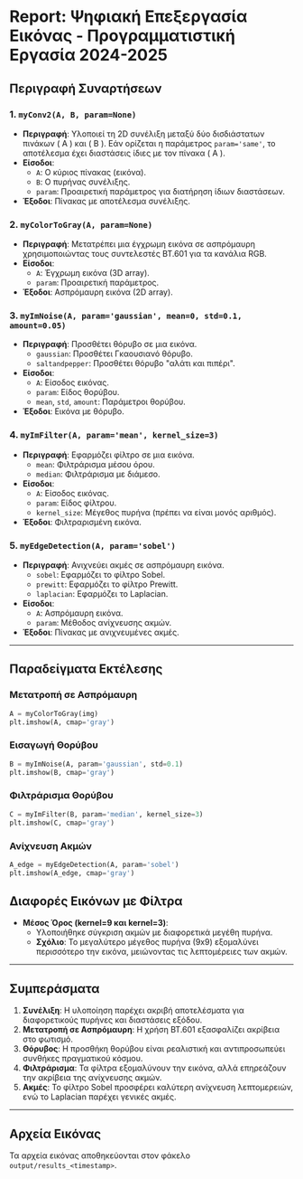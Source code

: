# Report: Ψηφιακή Επεξεργασία Εικόνας - Προγραμματιστική Εργασία 2024-2025

## Περιγραφή Συναρτήσεων

### 1. `myConv2(A, B, param=None)`
- **Περιγραφή**: Υλοποιεί τη 2D συνέλιξη μεταξύ δύο δισδιάστατων πινάκων \( A \) και \( B \). Εάν ορίζεται η παράμετρος `param='same'`, το αποτέλεσμα έχει διαστάσεις ίδιες με τον πίνακα \( A \).
- **Είσοδοι**:
  - `A`: Ο κύριος πίνακας (εικόνα).
  - `B`: Ο πυρήνας συνέλιξης.
  - `param`: Προαιρετική παράμετρος για διατήρηση ίδιων διαστάσεων.
- **Έξοδοι**: Πίνακας με αποτέλεσμα συνέλιξης.

### 2. `myColorToGray(A, param=None)`
- **Περιγραφή**: Μετατρέπει μια έγχρωμη εικόνα σε ασπρόμαυρη χρησιμοποιώντας τους συντελεστές BT.601 για τα κανάλια RGB.
- **Είσοδοι**:
  - `A`: Έγχρωμη εικόνα (3D array).
  - `param`: Προαιρετική παράμετρος.
- **Έξοδοι**: Ασπρόμαυρη εικόνα (2D array).

### 3. `myImNoise(A, param='gaussian', mean=0, std=0.1, amount=0.05)`
- **Περιγραφή**: Προσθέτει θόρυβο σε μια εικόνα.
  - `gaussian`: Προσθέτει Γκαουσιανό θόρυβο.
  - `saltandpepper`: Προσθέτει θόρυβο "αλάτι και πιπέρι".
- **Είσοδοι**:
  - `A`: Είσοδος εικόνας.
  - `param`: Είδος θορύβου.
  - `mean`, `std`, `amount`: Παράμετροι θορύβου.
- **Έξοδοι**: Εικόνα με θόρυβο.

### 4. `myImFilter(A, param='mean', kernel_size=3)`
- **Περιγραφή**: Εφαρμόζει φίλτρο σε μια εικόνα.
  - `mean`: Φιλτράρισμα μέσου όρου.
  - `median`: Φιλτράρισμα με διάμεσο.
- **Είσοδοι**:
  - `A`: Είσοδος εικόνας.
  - `param`: Είδος φίλτρου.
  - `kernel_size`: Μέγεθος πυρήνα (πρέπει να είναι μονός αριθμός).
- **Έξοδοι**: Φιλτραρισμένη εικόνα.

### 5. `myEdgeDetection(A, param='sobel')`
- **Περιγραφή**: Ανιχνεύει ακμές σε ασπρόμαυρη εικόνα.
  - `sobel`: Εφαρμόζει το φίλτρο Sobel.
  - `prewitt`: Εφαρμόζει το φίλτρο Prewitt.
  - `laplacian`: Εφαρμόζει το Laplacian.
- **Είσοδοι**:
  - `A`: Ασπρόμαυρη εικόνα.
  - `param`: Μέθοδος ανίχνευσης ακμών.
- **Έξοδοι**: Πίνακας με ανιχνευμένες ακμές.

---

## Παραδείγματα Εκτέλεσης

### Μετατροπή σε Ασπρόμαυρη
```python
A = myColorToGray(img)
plt.imshow(A, cmap='gray')
```
### Εισαγωγή Θορύβου
```python
B = myImNoise(A, param='gaussian', std=0.1)
plt.imshow(B, cmap='gray')
```
### Φιλτράρισμα Θορύβου
```python
C = myImFilter(B, param='median', kernel_size=3)
plt.imshow(C, cmap='gray')
```
### Ανίχνευση Ακμών
```python
A_edge = myEdgeDetection(A, param='sobel')
plt.imshow(A_edge, cmap='gray')
```

## Διαφορές Εικόνων με Φίλτρα
- **Μέσος Όρος (kernel=9 και kernel=3)**:
  - Υλοποιήθηκε σύγκριση ακμών με διαφορετικά μεγέθη πυρήνα.
  - **Σχόλιο**: Το μεγαλύτερο μέγεθος πυρήνα (9x9) εξομαλύνει περισσότερο την εικόνα, μειώνοντας τις λεπτομέρειες των ακμών.

---

## Συμπεράσματα
1. **Συνέλιξη**: Η υλοποίηση παρέχει ακριβή αποτελέσματα για διαφορετικούς πυρήνες και διαστάσεις εξόδου.
2. **Μετατροπή σε Ασπρόμαυρη**: Η χρήση BT.601 εξασφαλίζει ακρίβεια στο φωτισμό.
3. **Θόρυβος**: Η προσθήκη θορύβου είναι ρεαλιστική και αντιπροσωπεύει συνθήκες πραγματικού κόσμου.
4. **Φιλτράρισμα**: Τα φίλτρα εξομαλύνουν την εικόνα, αλλά επηρεάζουν την ακρίβεια της ανίχνευσης ακμών.
5. **Ακμές**: Το φίλτρο Sobel προσφέρει καλύτερη ανίχνευση λεπτομερειών, ενώ το Laplacian παρέχει γενικές ακμές.

---

## Αρχεία Εικόνας
Τα αρχεία εικόνας αποθηκεύονται στον φάκελο `output/results_<timestamp>`.

